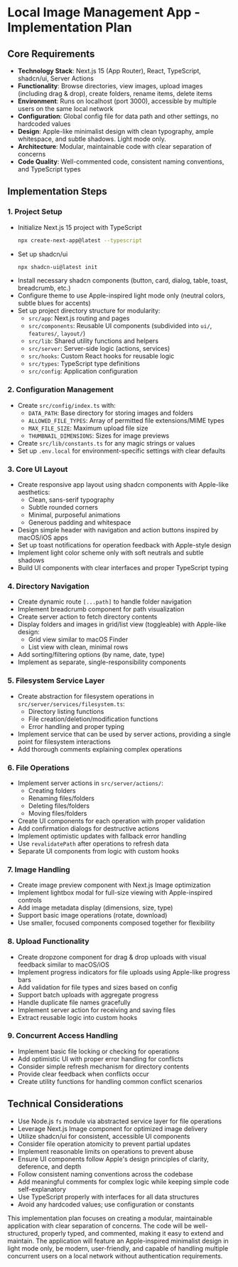 # Local Image Management App - Implementation Plan

## Core Requirements

- **Technology Stack**: Next.js 15 (App Router), React, TypeScript, shadcn/ui, Server Actions
- **Functionality**: Browse directories, view images, upload images (including drag & drop), create folders, rename items, delete items
- **Environment**: Runs on localhost (port 3000), accessible by multiple users on the same local network
- **Configuration**: Global config file for data path and other settings, no hardcoded values
- **Design**: Apple-like minimalist design with clean typography, ample whitespace, and subtle shadows. Light mode only.
- **Architecture**: Modular, maintainable code with clear separation of concerns
- **Code Quality**: Well-commented code, consistent naming conventions, and TypeScript types

## Implementation Steps

### 1. Project Setup

- Initialize Next.js 15 project with TypeScript
  ```bash
  npx create-next-app@latest --typescript
  ```
- Set up shadcn/ui
  ```bash
  npx shadcn-ui@latest init
  ```
- Install necessary shadcn components (button, card, dialog, table, toast, breadcrumb, etc.)
- Configure theme to use Apple-inspired light mode only (neutral colors, subtle blues for accents)
- Set up project directory structure for modularity:
  - `src/app`: Next.js routing and pages
  - `src/components`: Reusable UI components (subdivided into `ui/`, `features/`, `layout/`)
  - `src/lib`: Shared utility functions and helpers
  - `src/server`: Server-side logic (actions, services)
  - `src/hooks`: Custom React hooks for reusable logic
  - `src/types`: TypeScript type definitions
  - `src/config`: Application configuration

### 2. Configuration Management

- Create `src/config/index.ts` with:
  - `DATA_PATH`: Base directory for storing images and folders
  - `ALLOWED_FILE_TYPES`: Array of permitted file extensions/MIME types
  - `MAX_FILE_SIZE`: Maximum upload file size
  - `THUMBNAIL_DIMENSIONS`: Sizes for image previews
- Create `src/lib/constants.ts` for any magic strings or values
- Set up `.env.local` for environment-specific settings with clear defaults

### 3. Core UI Layout

- Create responsive app layout using shadcn components with Apple-like aesthetics:
  - Clean, sans-serif typography
  - Subtle rounded corners
  - Minimal, purposeful animations
  - Generous padding and whitespace
- Design simple header with navigation and action buttons inspired by macOS/iOS apps
- Set up toast notifications for operation feedback with Apple-style design
- Implement light color scheme only with soft neutrals and subtle shadows
- Build UI components with clear interfaces and proper TypeScript typing

### 4. Directory Navigation

- Create dynamic route `[...path]` to handle folder navigation
- Implement breadcrumb component for path visualization
- Create server action to fetch directory contents
- Display folders and images in grid/list view (toggleable) with Apple-like design:
  - Grid view similar to macOS Finder
  - List view with clean, minimal rows
- Add sorting/filtering options (by name, date, type)
- Implement as separate, single-responsibility components

### 5. Filesystem Service Layer

- Create abstraction for filesystem operations in `src/server/services/filesystem.ts`:
  - Directory listing functions
  - File creation/deletion/modification functions
  - Error handling and proper typing
- Implement service that can be used by server actions, providing a single point for filesystem interactions
- Add thorough comments explaining complex operations

### 6. File Operations

- Implement server actions in `src/server/actions/`:
  - Creating folders
  - Renaming files/folders
  - Deleting files/folders
  - Moving files/folders
- Create UI components for each operation with proper validation
- Add confirmation dialogs for destructive actions
- Implement optimistic updates with fallback error handling
- Use `revalidatePath` after operations to refresh data
- Separate UI components from logic with custom hooks

### 7. Image Handling

- Create image preview component with Next.js Image optimization
- Implement lightbox modal for full-size viewing with Apple-inspired controls
- Add image metadata display (dimensions, size, type)
- Support basic image operations (rotate, download)
- Use smaller, focused components composed together for flexibility

### 8. Upload Functionality

- Create dropzone component for drag & drop uploads with visual feedback similar to macOS/iOS
- Implement progress indicators for file uploads using Apple-like progress bars
- Add validation for file types and sizes based on config
- Support batch uploads with aggregate progress
- Handle duplicate file names gracefully
- Implement server action for receiving and saving files
- Extract reusable logic into custom hooks

### 9. Concurrent Access Handling

- Implement basic file locking or checking for operations
- Add optimistic UI with proper error handling for conflicts
- Consider simple refresh mechanism for directory contents
- Provide clear feedback when conflicts occur
- Create utility functions for handling common conflict scenarios

## Technical Considerations

- Use Node.js `fs` module via abstracted service layer for file operations
- Leverage Next.js Image component for optimized image delivery
- Utilize shadcn/ui for consistent, accessible UI components
- Consider file operation atomicity to prevent partial updates
- Implement reasonable limits on operations to prevent abuse
- Ensure UI components follow Apple's design principles of clarity, deference, and depth
- Follow consistent naming conventions across the codebase
- Add meaningful comments for complex logic while keeping simple code self-explanatory
- Use TypeScript properly with interfaces for all data structures
- Avoid any hardcoded values; use configuration or constants

This implementation plan focuses on creating a modular, maintainable application with clear separation of concerns. The code will be well-structured, properly typed, and commented, making it easy to extend and maintain. The application will feature an Apple-inspired minimalist design in light mode only, be modern, user-friendly, and capable of handling multiple concurrent users on a local network without authentication requirements. 